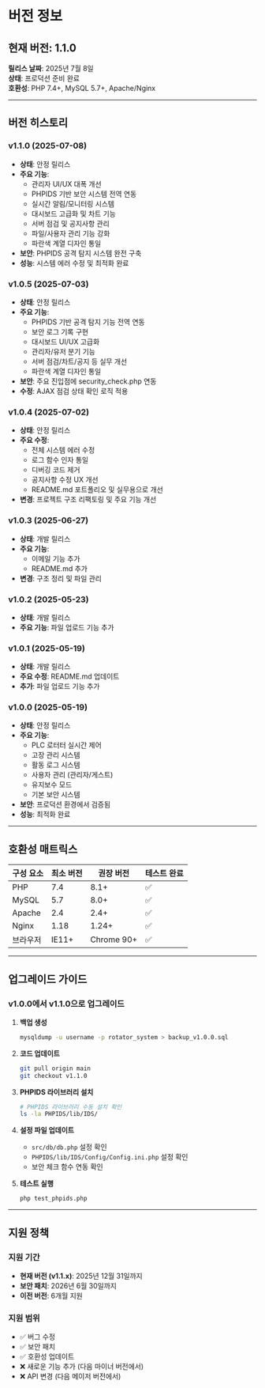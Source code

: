 # 버전 정보

## 현재 버전: 1.1.0

**릴리스 날짜**: 2025년 7월 8일  
**상태**: 프로덕션 준비 완료  
**호환성**: PHP 7.4+, MySQL 5.7+, Apache/Nginx

---

## 버전 히스토리

### v1.1.0 (2025-07-08)
- **상태**: 안정 릴리스
- **주요 기능**:
  - 관리자 UI/UX 대폭 개선
  - PHPIDS 기반 보안 시스템 전역 연동
  - 실시간 알림/모니터링 시스템
  - 대시보드 고급화 및 차트 기능
  - 서버 점검 및 공지사항 관리
  - 파일/사용자 관리 기능 강화
  - 파란색 계열 디자인 통일
- **보안**: PHPIDS 공격 탐지 시스템 완전 구축
- **성능**: 시스템 에러 수정 및 최적화 완료

### v1.0.5 (2025-07-03)
- **상태**: 안정 릴리스
- **주요 기능**:
  - PHPIDS 기반 공격 탐지 기능 전역 연동
  - 보안 로그 기록 구현
  - 대시보드 UI/UX 고급화
  - 관리자/유저 분기 기능
  - 서버 점검/차트/공지 등 실무 개선
  - 파란색 계열 디자인 통일
- **보안**: 주요 진입점에 security_check.php 연동
- **수정**: AJAX 점검 상태 확인 로직 적용

### v1.0.4 (2025-07-02)
- **상태**: 안정 릴리스
- **주요 수정**:
  - 전체 시스템 에러 수정
  - 로그 함수 인자 통일
  - 디버깅 코드 제거
  - 공지사항 수정 UX 개선
  - README.md 포트폴리오 및 실무용으로 개선
- **변경**: 프로젝트 구조 리팩토링 및 주요 기능 개선

### v1.0.3 (2025-06-27)
- **상태**: 개발 릴리스
- **주요 기능**:
  - 이메일 기능 추가
  - README.md 추가
- **변경**: 구조 정리 및 파일 관리

### v1.0.2 (2025-05-23)
- **상태**: 개발 릴리스
- **주요 기능**: 파일 업로드 기능 추가

### v1.0.1 (2025-05-19)
- **상태**: 개발 릴리스
- **주요 수정**: README.md 업데이트
- **추가**: 파일 업로드 기능 추가

### v1.0.0 (2025-05-19)
- **상태**: 안정 릴리스
- **주요 기능**:
  - PLC 로터터 실시간 제어
  - 고장 관리 시스템
  - 활동 로그 시스템
  - 사용자 관리 (관리자/게스트)
  - 유지보수 모드
  - 기본 보안 시스템
- **보안**: 프로덕션 환경에서 검증됨
- **성능**: 최적화 완료

---

## 호환성 매트릭스

| 구성 요소 | 최소 버전 | 권장 버전 | 테스트 완료 |
|-----------|-----------|-----------|-------------|
| PHP       | 7.4       | 8.1+      | ✅          |
| MySQL     | 5.7       | 8.0+      | ✅          |
| Apache    | 2.4       | 2.4+      | ✅          |
| Nginx     | 1.18      | 1.24+     | ✅          |
| 브라우저  | IE11+     | Chrome 90+ | ✅         |

---

## 업그레이드 가이드

### v1.0.0에서 v1.1.0으로 업그레이드

1. **백업 생성**
   ```bash
   mysqldump -u username -p rotator_system > backup_v1.0.0.sql
   ```

2. **코드 업데이트**
   ```bash
   git pull origin main
   git checkout v1.1.0
   ```

3. **PHPIDS 라이브러리 설치**
   ```bash
   # PHPIDS 라이브러리 수동 설치 확인
   ls -la PHPIDS/lib/IDS/
   ```

4. **설정 파일 업데이트**
   - `src/db/db.php` 설정 확인
   - `PHPIDS/lib/IDS/Config/Config.ini.php` 설정 확인
   - 보안 체크 함수 연동 확인

5. **테스트 실행**
   ```bash
   php test_phpids.php
   ```

---

## 지원 정책

### 지원 기간
- **현재 버전 (v1.1.x)**: 2025년 12월 31일까지
- **보안 패치**: 2026년 6월 30일까지
- **이전 버전**: 6개월 지원

### 지원 범위
- ✅ 버그 수정
- ✅ 보안 패치
- ✅ 호환성 업데이트
- ❌ 새로운 기능 추가 (다음 마이너 버전에서)
- ❌ API 변경 (다음 메이저 버전에서) 